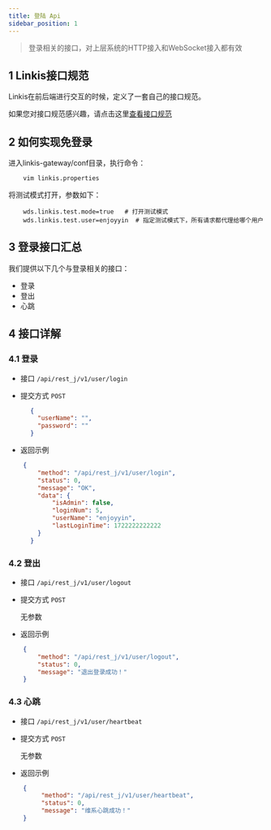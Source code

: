 ```yaml
---
title: 登陆 Api
sidebar_position: 1
---
```


> 登录相关的接口，对上层系统的HTTP接入和WebSocket接入都有效

## 1 Linkis接口规范

Linkis在前后端进行交互的时候，定义了一套自己的接口规范。

如果您对接口规范感兴趣，请点击这里[查看接口规范](/community/development_specification/api)

## 2 如何实现免登录

进入linkis-gateway/conf目录，执行命令：

```bash
    vim linkis.properties
```
    
将测试模式打开，参数如下：

```properties
    wds.linkis.test.mode=true   # 打开测试模式
    wds.linkis.test.user=enjoyyin  # 指定测试模式下，所有请求都代理给哪个用户
```

## 3 登录接口汇总

我们提供以下几个与登录相关的接口：

 - 登录
 - 登出
 - 心跳
 

## 4 接口详解

### 4.1 登录

- 接口 `/api/rest_j/v1/user/login`

- 提交方式 `POST`

```json
      {
        "userName": "",
        "password": ""
      }
```

- 返回示例

```json
    {
        "method": "/api/rest_j/v1/user/login",
        "status": 0,
        "message": "OK",
        "data": {
            "isAdmin": false,
            "loginNum": 5,
            "userName": "enjoyyin",
            "lastLoginTime": 1722222222222
        }
      }
```

### 4.2 登出
- 接口 `/api/rest_j/v1/user/logout`

- 提交方式 `POST`

  无参数

- 返回示例

```json
    {
        "method": "/api/rest_j/v1/user/logout",
        "status": 0,
        "message": "退出登录成功！"
    }
```

### 4.3 心跳

- 接口 `/api/rest_j/v1/user/heartbeat`

- 提交方式 `POST`

  无参数

- 返回示例

```json
    {
         "method": "/api/rest_j/v1/user/heartbeat",
         "status": 0,
         "message": "维系心跳成功！"
    }
```